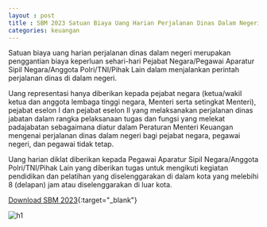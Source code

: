 ```yaml
---
layout : post
title : SBM 2023 Satuan Biaya Uang Harian Perjalanan Dinas Dalam Negeri dan Uang Representasi
categories: keuangan
---
```


Satuan biaya uang harian perjalanan dinas dalam negeri merupakan penggantian biaya keperluan sehari-hari Pejabat Negara/Pegawai Aparatur Sipil Negara/Anggota Polri/TNI/Pihak Lain dalam menjalankan perintah perjalanan dinas di dalam negeri.

Uang representasi hanya diberikan kepada pejabat negara (ketua/wakil ketua dan anggota lembaga tinggi negara, Menteri serta setingkat Menteri), pejabat eselon I dan pejabat eselon Il yang melaksanakan perjalanan dinas jabatan dalam rangka pelaksanaan tugas dan fungsi yang melekat padajabatan sebagaimana diatur dalam Peraturan Menteri Keuangan mengenai perjalanan dinas dalam negeri bagi pejabat negara, pegawai negeri, dan pegawai tidak tetap.

Uang harian diklat diberikan kepada Pegawai Aparatur Sipil Negara/Anggota Polri/TNI/Pihak Lain yang diberikan tugas untuk mengikuti kegiatan pendidikan dan pelatihan yang diselenggarakan di dalam kota yang melebihi 8 (delapan) jam atau diselenggarakan di luar kota.


[Download SBM 2023](https://f005.backblazeb2.com/file/SBM2023/SBM_2023.pdf){:target="_blank"}

![h1](https://f005.backblazeb2.com/file/SBM2023/SBM_2023_page-0020.jpg)